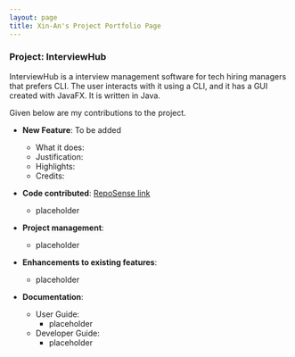 ```yaml
---
layout: page
title: Xin-An's Project Portfolio Page
---
```


### Project: InterviewHub

InterviewHub is a interview management software for tech hiring managers that prefers CLI.
The user interacts with it using a CLI, and it has a GUI created with JavaFX.
It is written in Java.

Given below are my contributions to the project.

* **New Feature**: To be added
    * What it does:
    * Justification:
    * Highlights:
    * Credits:


* **Code contributed**: [RepoSense link]()
    * placeholder
* **Project management**:
    * placeholder

* **Enhancements to existing features**:
    * placeholder

* **Documentation**:
    * User Guide:
        * placeholder
    * Developer Guide:
        * placeholder
